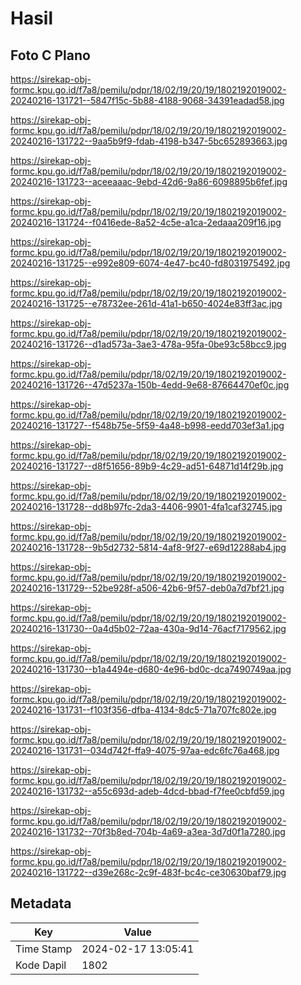 # Hasil

## Foto C Plano

https://sirekap-obj-formc.kpu.go.id/f7a8/pemilu/pdpr/18/02/19/20/19/1802192019002-20240216-131721--5847f15c-5b88-4188-9068-34391eadad58.jpg

https://sirekap-obj-formc.kpu.go.id/f7a8/pemilu/pdpr/18/02/19/20/19/1802192019002-20240216-131722--9aa5b9f9-fdab-4198-b347-5bc652893663.jpg

https://sirekap-obj-formc.kpu.go.id/f7a8/pemilu/pdpr/18/02/19/20/19/1802192019002-20240216-131723--aceeaaac-9ebd-42d6-9a86-6098895b6fef.jpg

https://sirekap-obj-formc.kpu.go.id/f7a8/pemilu/pdpr/18/02/19/20/19/1802192019002-20240216-131724--f0416ede-8a52-4c5e-a1ca-2edaaa209f16.jpg

https://sirekap-obj-formc.kpu.go.id/f7a8/pemilu/pdpr/18/02/19/20/19/1802192019002-20240216-131725--e992e809-6074-4e47-bc40-fd8031975492.jpg

https://sirekap-obj-formc.kpu.go.id/f7a8/pemilu/pdpr/18/02/19/20/19/1802192019002-20240216-131725--e78732ee-261d-41a1-b650-4024e83ff3ac.jpg

https://sirekap-obj-formc.kpu.go.id/f7a8/pemilu/pdpr/18/02/19/20/19/1802192019002-20240216-131726--d1ad573a-3ae3-478a-95fa-0be93c58bcc9.jpg

https://sirekap-obj-formc.kpu.go.id/f7a8/pemilu/pdpr/18/02/19/20/19/1802192019002-20240216-131726--47d5237a-150b-4edd-9e68-87664470ef0c.jpg

https://sirekap-obj-formc.kpu.go.id/f7a8/pemilu/pdpr/18/02/19/20/19/1802192019002-20240216-131727--f548b75e-5f59-4a48-b998-eedd703ef3a1.jpg

https://sirekap-obj-formc.kpu.go.id/f7a8/pemilu/pdpr/18/02/19/20/19/1802192019002-20240216-131727--d8f51656-89b9-4c29-ad51-64871d14f29b.jpg

https://sirekap-obj-formc.kpu.go.id/f7a8/pemilu/pdpr/18/02/19/20/19/1802192019002-20240216-131728--dd8b97fc-2da3-4406-9901-4fa1caf32745.jpg

https://sirekap-obj-formc.kpu.go.id/f7a8/pemilu/pdpr/18/02/19/20/19/1802192019002-20240216-131728--9b5d2732-5814-4af8-9f27-e69d12288ab4.jpg

https://sirekap-obj-formc.kpu.go.id/f7a8/pemilu/pdpr/18/02/19/20/19/1802192019002-20240216-131729--52be928f-a506-42b6-9f57-deb0a7d7bf21.jpg

https://sirekap-obj-formc.kpu.go.id/f7a8/pemilu/pdpr/18/02/19/20/19/1802192019002-20240216-131730--0a4d5b02-72aa-430a-9d14-76acf7179562.jpg

https://sirekap-obj-formc.kpu.go.id/f7a8/pemilu/pdpr/18/02/19/20/19/1802192019002-20240216-131730--b1a4494e-d680-4e96-bd0c-dca7490749aa.jpg

https://sirekap-obj-formc.kpu.go.id/f7a8/pemilu/pdpr/18/02/19/20/19/1802192019002-20240216-131731--f103f356-dfba-4134-8dc5-71a707fc802e.jpg

https://sirekap-obj-formc.kpu.go.id/f7a8/pemilu/pdpr/18/02/19/20/19/1802192019002-20240216-131731--034d742f-ffa9-4075-97aa-edc6fc76a468.jpg

https://sirekap-obj-formc.kpu.go.id/f7a8/pemilu/pdpr/18/02/19/20/19/1802192019002-20240216-131732--a55c693d-adeb-4dcd-bbad-f7fee0cbfd59.jpg

https://sirekap-obj-formc.kpu.go.id/f7a8/pemilu/pdpr/18/02/19/20/19/1802192019002-20240216-131732--70f3b8ed-704b-4a69-a3ea-3d7d0f1a7280.jpg

https://sirekap-obj-formc.kpu.go.id/f7a8/pemilu/pdpr/18/02/19/20/19/1802192019002-20240216-131722--d39e268c-2c9f-483f-bc4c-ce30630baf79.jpg


## Metadata

| Key        | Value               |
| ---------- | ------------------- |
| Time Stamp | 2024-02-17 13:05:41 |
| Kode Dapil | 1802                |



